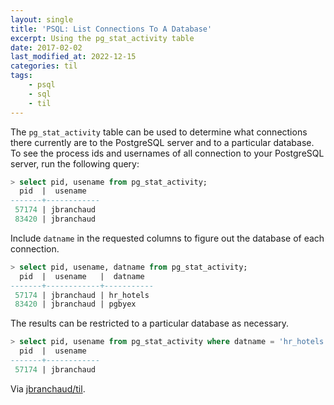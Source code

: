 ```yaml
---
layout: single
title: 'PSQL: List Connections To A Database'
excerpt: Using the pg_stat_activity table
date: 2017-02-02
last_modified_at: 2022-12-15
categories: til
tags:
    - psql
    - sql
    - til
---
```


The `pg_stat_activity` table can be used to determine what connections there
currently are to the PostgreSQL server and to a particular database. To see
the process ids and usernames of all connection to your PostgreSQL server,
run the following query:

```sql
> select pid, usename from pg_stat_activity;
  pid  |  usename
-------+------------
 57174 | jbranchaud
 83420 | jbranchaud
```

Include `datname` in the requested columns to figure out the database of
each connection.

```sql
> select pid, usename, datname from pg_stat_activity;
  pid  |  usename   |  datname
-------+------------+-----------
 57174 | jbranchaud | hr_hotels
 83420 | jbranchaud | pgbyex
```

The results can be restricted to a particular database as necessary.

```sql
> select pid, usename from pg_stat_activity where datname = 'hr_hotels';
  pid  |  usename
-------+------------
 57174 | jbranchaud
```

Via [jbranchaud/til](https://github.com/jbranchaud/til).
